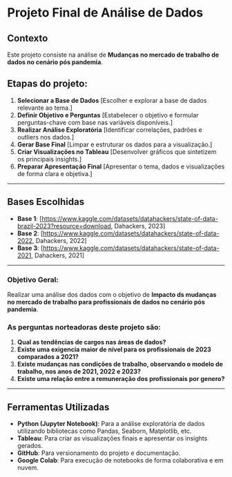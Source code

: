 # Projeto Final de Análise de Dados

## Contexto  
Este projeto consiste na análise de **Mudanças no mercado de trabalho de dados no cenário pós pandemia**.  

## Etapas do projeto:
1. **Selecionar a Base de Dados** [Escolher e explorar a base de dados relevante ao tema.]
2. **Definir Objetivo e Perguntas**  [Estabelecer o objetivo e formular perguntas-chave com base nas variáveis disponíveis.]
3. **Realizar Análise Exploratória**  [Identificar correlações, padrões e outliers nos dados.]
4. **Gerar Base Final**  [Limpar e estruturar os dados para a visualização.]
5. **Criar Visualizações no Tableau**  [Desenvolver gráficos que sintetizem os principais insights.]
6. **Preparar Apresentação Final**  [Apresentar o tema, dados e visualizações de forma clara e objetiva.]

---

## Bases Escolhidas  
- **Base 1**: [https://www.kaggle.com/datasets/datahackers/state-of-data-brazil-2023?resource=download, Dahackers, 2023]  
- **Base 2**: [https://www.kaggle.com/datasets/datahackers/state-of-data-2022, Dahackers, 2022]
- **Base 3**: [https://www.kaggle.com/datasets/datahackers/state-of-data-2021, Dahackers, 2021]  


---
 
### Objetivo Geral:
Realizar uma análise dos dados com o objetivo de **Impacto ds mudanças no mercado de trabalho para profissionais de dados no cenário pós pandemia**.  

### As perguntas norteadoras deste projeto são:  
1. **Qual as tendências de cargos nas áreas de dados?**
2. **Existe uma exigencia maior de nível para os profissionais de 2023 comparados a 2021?** 
3. **Existe mudanças nas condições de trabalho, observando o modelo de trabalho, nos anos de 2021, 2022 e 2023?**
4. **Existe uma relação entre a remuneração dos profissionais por genero?**

---

## Ferramentas Utilizadas  
- **Python (Jupyter Notebook)**: Para a análise exploratória de dados utilizando bibliotecas como Pandas, Seaborn, Matplotlib, etc.  
- **Tableau**: Para criar as visualizações finais e apresentar os insights gerados.  
- **GitHub**: Para versionamento do projeto e documentação.  
- **Google Colab**: Para execução de notebooks de forma colaborativa e em nuvem.  
